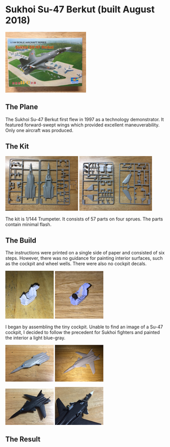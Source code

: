 # Sukhoi Su-47 Berkut (built August 2018)
<img src="su47box.JPG" alt="Su-47" width="50%" height="50%" class="center">

## The Plane
The Sukhoi Su-47 Berkut first flew in 1997 as a technology demonstrator. It featured forward-swept wings which provided excellent maneuverability. Only one aircraft was produced. 

## The Kit
<img src="su47sprues02.JPG" alt="sprues" width="45%" height="45%" class="center"> <img src="su47sprues01.JPG" alt="sprues" width="45%" height="45%" class="center">

The kit is 1/144 Trumpeter. It consists of 57 parts on four sprues. The parts contain minimal flash.

## The Build
The instructions were printed on a single side of paper and consisted of six steps. However, there was no guidance for painting interior surfaces, such as the cockpit and wheel wells. There were also no cockpit decals. 

<img src="su47cockpit01.jpg" alt="cockpit" width="30%" height="30%" class="center"> <img src="su47cockpit02.JPG" alt="cockpit" width="30%" height="30%" class="center">

I began by assembling the tiny cockpit. Unable to find an image of a Su-47 cockpit, I decided to follow the precedent for Sukhoi fighters and painted the interior a light blue-gray.

<img src="su4701.jpg" alt="cockpit" width="30%" height="30%" class="center"> <img src="su4702.JPG" alt="cockpit" width="30%" height="30%" class="center">

<img src="su4703.jpg" alt="cockpit" width="30%" height="30%" class="center"> <img src="su4704.JPG" alt="cockpit" width="30%" height="30%" class="center">

## The Result

